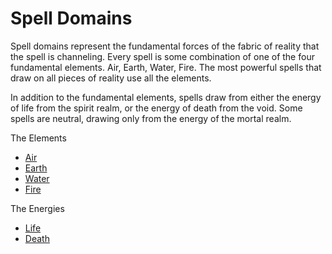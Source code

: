 # Spell Domains

Spell domains represent the fundamental forces of the fabric of reality that the spell is channeling. Every spell is some combination of one of the four fundamental elements. Air, Earth, Water, Fire. The most powerful spells that draw on all pieces of reality use all the elements. 

In addition to the fundamental elements, spells draw from either the energy of life from the spirit realm, or the energy of death from the void. Some spells are neutral, drawing only from the energy of the mortal realm.

The Elements
- [Air](Air.md)
- [Earth](Earth.md)
- [Water](Water.md)
- [Fire](Fire.md)

The Energies
- [Life](Life.md)
- [Death](Death.md)